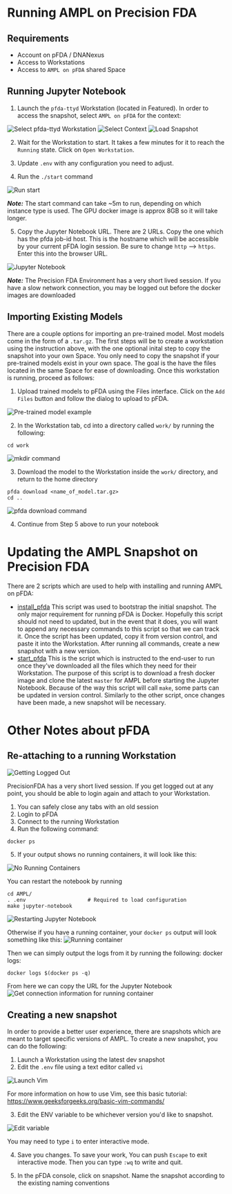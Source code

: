 # Running AMPL on Precision FDA

## Requirements

- Account on pFDA / DNANexus
- Access to Workstations
- Access to `AMPL on pFDA` shared Space

## Running Jupyter Notebook

1. Launch the `pfda-ttyd` Workstation (located in Featured). In order to access the snapshot, select `AMPL on pFDA` for the context:

![Select pfda-ttyd Workstation](./img/select-pfda-ttyd-workstation.png)
![Select Context](./img/select-context.png)
![Load Snapshot](./img/load-snapshot.png)

2. Wait for the Workstation to start. It takes a few minutes for it to reach the `Running` state. Click on `Open Workstation`.

3. Update `.env` with any configuration you need to adjust.

4. Run the `./start` command

![Run start](./img/run-start.png)

**_Note:_** The start command can take ~5m to run, depending on which instance type is used. The GPU docker image is approx 8GB so it will take longer.

5. Copy the Jupyter Notebook URL. There are 2 URLs. Copy the one which has the pfda job-id host. This is the hostname which will be accessible by your current pFDA login session. Be sure to change `http` --> `https`. Enter this into the browser URL.

![Jupyter Notebook](./img/jupyter-notebook.png)

**_Note:_** The Precision FDA Environment has a very short lived session. If you have a slow network connection, you may be logged out before the docker images are downloaded

## Importing Existing Models

There are a couple options for importing an pre-trained model. Most models come in the form of a `.tar.gz`. The first steps will be to create a workstation using the instruction above, with the one optional inital step to copy the snapshot into your own Space. You only need to copy the snapshot if your pre-trained models exist in your own space. The goal is the have the files located in the same Space for ease of downloading. Once this workstation is running, proceed as follows:

1. Upload trained models to pFDA using the Files interface. Click on the `Add Files` button and follow the dialog to upload to pFDA.

![Pre-trained model example](./img/pre-trained-model-example.png)

2. In the Workstation tab, cd into a directory called `work/` by running the following:

```
cd work
```

![mkdir command](./img/mkdir-command.png)

3. Download the model to the Workstation inside the `work/` directory, and return to the home directory

```
pfda download <name_of_model.tar.gz>
cd ..
```

![pfda download command](./img/pfda-download-command.png)

4. Continue from Step 5 above to run your notebook

# Updating the AMPL Snapshot on Precision FDA

There are 2 scripts which are used to help with installing and running AMPL on pFDA:

- [install_pfda](./install_pfda)
  This script was used to bootstrap the initial snapshot. The only major requirement for running pFDA is Docker. Hopefully this script should not need to updated, but in the event that it does, you will want to append any necessary commands to this script so that we can track it. Once the script has been updated, copy it from version control, and paste it into the Workstation. After running all commands, create a new snapshot with a new version.
- [start_pfda](./start_pfda)
  This is the script which is instructed to the end-user to run once they've downloaded all the files which they need for their Workstation. The purpose of this script is to download a fresh docker image and clone the latest `master` for AMPL before starting the Jupyter Notebook. Because of the way this script will call `make`, some parts can be updated in version control. Similarly to the other script, once changes have been made, a new snapshot will be necessary.

# Other Notes about pFDA

## Re-attaching to a running Workstation

![Getting Logged Out](./img/getting-logged-out.png)

PrecisionFDA has a very short lived session. If you get logged out at any point, you should be able to login again and attach to your Workstation.

1. You can safely close any tabs with an old session
2. Login to pFDA
3. Connect to the running Workstation
4. Run the following command:

```shell
docker ps
```

5.  If your output shows no running containers, it will look like this:

![No Running Containers](./img/no-running-containers.png)

You can restart the notebook by running

```shell
cd AMPL/
. .env                    # Required to load configuration
make jupyter-notebook
```

![Restarting Jupyter Notebook](./img/restarting-jupyter-notebook.png)

Otherwise if you have a running container, your `docker ps` output will look something like this:
![Running container](./img/running-container.png)

Then we can simply output the logs from it by running the following:
docker logs:

```
docker logs $(docker ps -q)
```

From here we can copy the URL for the Jupyter Notebook
![Get connection information for running container](./img/get-connection-information-for-running-container.png)

## Creating a new snapshot

In order to provide a better user experience, there are snapshots which are meant to target specific versions of AMPL. To create a new snapshot, you can do the following:

1. Launch a Workstation using the latest dev snapshot
2. Edit the `.env` file using a text editor called `vi`

![Launch Vim](./img/edit-env.png)

For more information on how to use Vim, see this basic tutorial: https://www.geeksforgeeks.org/basic-vim-commands/

3. Edit the ENV variable to be whichever version you'd like to snapshot.

![Edit variable](./img/edit-var.png)

You may need to type `i` to enter interactive mode.

4. Save you changes. To save your work, You can push `Escape` to exit interactive mode. Then you can type `:wq` to write and quit.

5. In the pFDA console, click on snapshot. Name the snapshot according to the existing naming conventions
